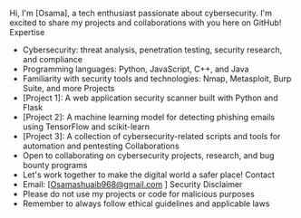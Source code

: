 
Hi, I'm [Osama], a tech enthusiast passionate about cybersecurity. I'm excited to share my projects and collaborations with you here on GitHub!
Expertise
- Cybersecurity: threat analysis, penetration testing, security research, and compliance
- Programming languages: Python, JavaScript, C++, and Java
- Familiarity with security tools and technologies: Nmap, Metasploit, Burp Suite, and more
Projects
- [Project 1]: A web application security scanner built with Python and Flask
- [Project 2]: A machine learning model for detecting phishing emails using TensorFlow and scikit-learn
- [Project 3]: A collection of cybersecurity-related scripts and tools for automation and pentesting
Collaborations
- Open to collaborating on cybersecurity projects, research, and bug bounty programs
- Let's work together to make the digital world a safer place!
Contact
- Email: [Osamashuaib968@gmail.com ]
Security Disclaimer
- Please do not use my projects or code for malicious purposes
- Remember to always follow ethical guidelines and applicable laws

